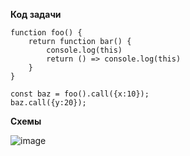 **Код задачи**

```
function foo() {
    return function bar() {
        console.log(this)
        return () => console.log(this)
    }
}

const baz = foo().call({x:10});
baz.call({y:20}); 
```

**Схемы**

![image](https://github.com/AlinaLaniuk/interview/assets/101401177/ed83f640-563d-431f-80b6-c3ff07755852)

